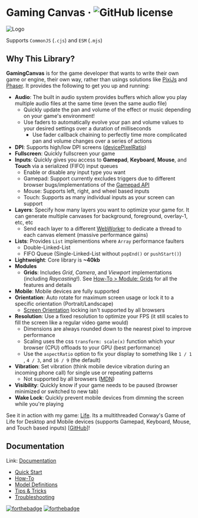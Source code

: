 # Gaming Canvas &middot; ![GitHub license](https://img.shields.io/badge/license-MIT-blue.svg)

![Logo](https://gaming-canvas.org/img/logo.webp)

Supports `CommonJS` (`.cjs`) and `ESM` (`.mjs`)

## Why This Library?

**GamingCanvas** is for the game developer that wants to write their own game or engine, their own way, rather than usings solutions like [PixiJs](https://pixijs.com/) and [Phaser](https://phaser.io/). It provides the following to get you up and running:

- **Audio**: The built in audio system provides buffers which allow you play multiple audio files at the same time (even the same audio file)
    - Quickly update the pan and volume of the effect or music depending on your game's environment!
    - Use faders to automatically evolve your pan and volume values to your desired settings over a duration of milliseconds
        - Use fader callback chaining to perfectly time more complicated pan and volume changes over a series of actions
- **DPI**: Supports high/low DPI screens ([devicePixelRatio](https://developer.mozilla.org/en-US/docs/Web/API/Window/devicePixelRatio))
- **Fullscreen**: Quickly fullscreen your game
- **Inputs**: Quickly gives you access to **Gamepad**, **Keyboard**, **Mouse**, and **Touch** via a serialized (FIFO) input queues
    - Enable or disable any input type you want
    - Gamepad: Support currently excludes triggers due to different browser bugs/implementations of the [Gamepad API](https://developer.mozilla.org/en-US/docs/Web/API/Gamepad_API)
    - Mouse: Supports left, right, and wheel based inputs
    - Touch: Supports as many individual inputs as your screen can support
- **Layers**: Specify how many layers you want to optimize your game for. It can generate multiple canvases for background, foreground, overlay-1, etc, etc
    - Send each layer to a different [WebWorker](https://developer.mozilla.org/en-US/docs/Web/API/Web_Workers_API/Using_web_workers) to dedicate a thread to each canvas element (massive performance gains)
- **Lists**: Provides `List` implementions where `Array` performance faulters
    - Double-Linked-List
    - FIFO Queue (Single-Linked-List without `popEnd()` or `pushStart()`)
- **Lightweight**: Core library is **~40kb**
- **Modules**
    - **Grids**: Includes _Grid_, _Camera_, and _Viewport_ implementations (including _Raycasting_!). See [How-To > Module: Grids](https://gaming-canvas.org/how-to/module-grids) for all the features and details
- **Mobile**: Mobile devices are fully supported
- **Orientation**: Auto rotate for maximum screen usage or lock it to a specific orientation (Portrait/Landscape)
    - [Screen Orientation](https://developer.mozilla.org/en-US/docs/Web/API/ScreenOrientation/lock) locking isn't supported by all browsers
- **Resolution**: Use a fixed resolution to optimize your FPS (it still scales to fill the screen like a regular video game would)
    - Dimensions are always rounded down to the nearest pixel to improve performance
    - Scaling uses the css `transform: scale(x)` function which your browser (CPU) offloads to your GPU (best performance)
    - Use the `aspectRatio` option to fix your display to something like `1 / 1 `, `4 / 3`, and `16 / 9` (the default)
- **Vibration**: Set vibration (think mobile device vibration during an incoming phone call) for single use or repeating patterns
    - Not supported by all browsers ([MDN](https://developer.mozilla.org/en-US/docs/Web/API/Vibration_API))
- **Visibility**: Quickly know if your game needs to be paused (browser minimized or switched to new tab)
- **Wake Lock**: Quickly prevent mobile devices from dimming the screen while you're playing

See it in action with my game: [Life](https://app.tknight.dev/game/life/index.html?perf=true). Its a multithreaded Conway's Game of Life for Desktop and Mobile devices (supports Gamepad, Keyboard, Mouse, and Touch based inputs) [[GitHub](https://github.com/tknight-dev/life)]!

## Documentation

Link: [Documentation](https://gaming-canvas.org/)

- [Quick Start](https://gaming-canvas.org/)
- [How-To](https://gaming-canvas.org/category/how-to)
- [Model Definitions](https://gaming-canvas.org/category/model-definitions)
- [Tips & Tricks](https://gaming-canvas.org/category/tips--tricks)
- [Troubleshooting](https://gaming-canvas.org/troubleshooting)

[![forthebadge](https://img.shields.io/badge/made%20with-%20typescript-C1282D.svg?logo=typescript&style=for-the-badge)](https://www.typescriptlang.org/) [![forthebadge](https://img.shields.io/badge/powered%20by-%20github-7116FB.svg?logo=github&style=for-the-badge)](https://www.github.com/)
